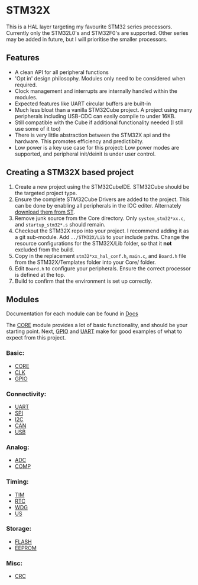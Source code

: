 # STM32X
This is a HAL layer targeting my favourite STM32 series processors.
Currently only the STM32L0's and STM32F0's are supported. Other series may be added in future, but I will prioritise the smaller processors.

## Features
* A clean API for all peripheral functions
* 'Opt in' design philosophy. Modules only need to be considered when required.
* Clock management and interrupts are internally handled within the modules.
* Expected features like UART circular buffers are built-in
* Much less bloat than a vanilla STM32Cube project. A project using many peripherals including USB-CDC can easily compile to under 16KB.
* Still compatible with the Cube if additional functionality needed (I still use some of it too)
* There is very little abstraction between the STM32X api and the hardware. This promotes efficiency and predictibilty.
* Low power is a key use case for this project: Low power modes are supported, and peripheral init/deinit is under user control.

## Creating a STM32X based project
1) Create a new project using the STM32CubeIDE. STM32Cube should be the targeted project type.
2) Ensure the complete STM32Cube Drivers are added to the project. This can be done by enabling all peripherals in the IOC editer. Alternately [download them from ST](https://www.st.com/en/ecosystems/stm32cube.html#products).
3) Remove junk source from the Core directory. Only `system_stm32*xx.c`, and `startup_stm32*.s` should remain.
4) Checkout the STM32X repo into your project. I recommend adding it as a git sub-module. Add `../STM32X/Lib` to your include paths. Change the resource configurations for the STM32X/Lib folder, so that it **not** excluded from the build.
5) Copy in the replacement `stm32*xx_hal_conf.h`, `main.c`, and `Board.h` file from the STM32X/Templates folder into your Core/ folder.
6) Edit `Board.h` to configure your peripherals. Ensure the correct processor is defined at the top.
7) Build to confirm that the environment is set up correctly.

## Modules

Documentation for each module can be found in [Docs](Docs/)

The [CORE](Docs/CORE.md) module provides a lot of basic functionality, and should be your starting point. Next, [GPIO](Docs/GPIO.md) and [UART](Docs/UART.md) make for good examples of what to expect from this project.


### Basic:
* [CORE](Docs/CORE.md)
* [CLK](Docs/CLK.md)
* [GPIO](Docs/GPIO.md)

### Connectivity:
* [UART](Docs/UART.md)
* [SPI](Docs/SPI.md)
* [I2C](Docs/I2C.md)
* [CAN](Docs/CAN.md)
* [USB](Docs/USB.md)

### Analog:
* [ADC](Docs/ADC.md)
* [COMP](Docs/COMP.md)

### Timing:
* [TIM](Docs/TIM.md)
* [RTC](Docs/RTC.md)
* [WDG](Docs/WDG.md)
* [US](Docs/US.md)

### Storage:
* [FLASH](Docs/FLASH.md)
* [EEPROM](Docs/EEPROM.md)

### Misc:
* [CRC](Docs/CRC.md)
